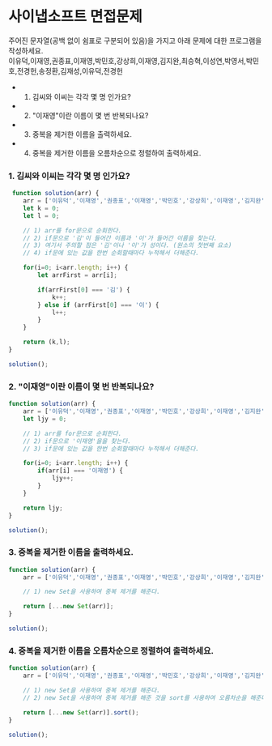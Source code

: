 # 사이냅소프트 면접문제
주어진 문자열(공백 없이 쉼표로 구분되어 있음)을 가지고 아래 문제에 대한 프로그램을 작성하세요.  
이유덕,이재영,권종표,이재영,박민호,강상희,이재영,김지완,최승혁,이성연,박영서,박민호,전경헌,송정환,김재성,이유덕,전경헌


- 1. 김씨와 이씨는 각각 몇 명 인가요?
- 2. "이재영"이란 이름이 몇 번 반복되나요?
- 3. 중복을 제거한 이름을 출력하세요.
- 4. 중복을 제거한 이름을 오름차순으로 정렬하여 출력하세요.


### 1. 김씨와 이씨는 각각 몇 명 인가요?
```javascript
 function solution(arr) {
    arr = ['이유덕','이재영','권종표','이재영','박민호','강상희','이재영','김지완','최승혁','이성연','박영서','박민호','전경헌','송정환','김재성','이유덕','전경헌'];
    let k = 0;
    let l = 0;

    // 1) arr를 for문으로 순회한다.
    // 2) if문으로 '김'이 들어간 이름과 '이'가 들어간 이름을 찾는다.
    // 3) 여기서 주의할 점은 '김'이나 '이'가 성이다. (원소의 첫번째 요소)
    // 4) if문에 있는 값을 한번 순회할때마다 누적해서 더해준다.

    for(i=0; i<arr.length; i++) {
        let arrFirst = arr[i];

        if(arrFirst[0] === '김') {
            k++;
        } else if (arrFirst[0] === '이') {
            l++;
        }
    }

    return (k,l);
}

solution();
```
### 2. "이재영"이란 이름이 몇 번 반복되나요?
```javascript
function solution(arr) {
    arr = ['이유덕','이재영','권종표','이재영','박민호','강상희','이재영','김지완','최승혁','이성연','박영서','박민호','전경헌','송정환','김재성','이유덕','전경헌'];
    let ljy = 0;

    // 1) arr를 for문으로 순회한다.
    // 2) if문으로 '이재영'을을 찾는다.
    // 3) if문에 있는 값을 한번 순회할때마다 누적해서 더해준다.

    for(i=0; i<arr.length; i++) {
        if(arr[i] === '이재영') {
            ljy++;
        } 
    }

    return ljy;
}

solution();
```
### 3. 중복을 제거한 이름을 출력하세요.
```javascript
function solution(arr) {
    arr = ['이유덕','이재영','권종표','이재영','박민호','강상희','이재영','김지완','최승혁','이성연','박영서','박민호','전경헌','송정환','김재성','이유덕','전경헌'];

    // 1) new Set을 사용하여 중복 제거를 해준다.

    return [...new Set(arr)];
}

solution();
```
### 4. 중복을 제거한 이름을 오름차순으로 정렬하여 출력하세요.
```javascript
function solution(arr) {
    arr = ['이유덕','이재영','권종표','이재영','박민호','강상희','이재영','김지완','최승혁','이성연','박영서','박민호','전경헌','송정환','김재성','이유덕','전경헌'];

    // 1) new Set을 사용하여 중복 제거를 해준다.
    // 2) new Set을 사용하여 중복 제거를 해준 것을 sort를 사용하여 오름차순을 해준다.

    return [...new Set(arr)].sort();
}

solution();
```

